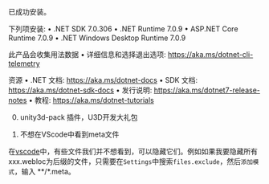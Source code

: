 已成功安装。

下列项安装:
    • .NET SDK 7.0.306
    • .NET Runtime 7.0.9
    • ASP.NET Core Runtime 7.0.9
    • .NET Windows Desktop Runtime 7.0.9

此产品会收集用法数据
    • 详细信息和选择退出选项: https://aka.ms/dotnet-cli-telemetry

资源
    • .NET 文档: https://aka.ms/dotnet-docs
    • SDK 文档: https://aka.ms/dotnet-sdk-docs
    • 发行说明: https://aka.ms/dotnet7-release-notes
    • 教程: https://aka.ms/dotnet-tutorials


0. unity3d-pack  插件，U3D开发大礼包

1. 不想在VScode中看到meta文件

在[vscode](https://so.csdn.net/so/search?q=vscode&spm=1001.2101.3001.7020)中，有些文件我们并不想看到，可以隐藏它们。例如如果我要隐藏所有xxx.webloc为后缀的文件，只需要在`Settings`中搜索`files.exclude`，然后`添加模式`，输入   **/*.meta。


